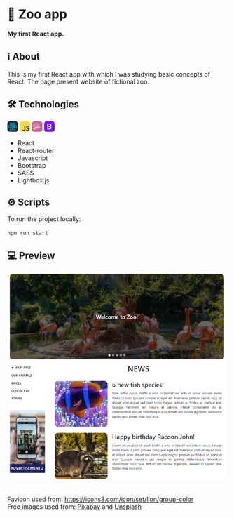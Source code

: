 # 🐘 Zoo app

**My first React app.**

## ℹ About
This is my first React app with which I was studying basic concepts of React. The page present website of fictional zoo. 

## 🛠️ Technologies
<img src="./public/icons/react.svg" width="24"> <img src="./public/icons/javascript.svg" width="24"> <img src="./public/icons/sass.svg" width="24"> <img src="./public/icons/bootstrap.svg" width="24">

- React
- React-router
- Javascript
- Bootstrap
- SASS
- Lightbox.js

## ⚙️ Scripts

To run the project locally:

``
npm run start
``

## 💻 Preview
![Image - preview of my page](./public/readme-example.png)

##

Favicon used from: https://icons8.com/icon/set/lion/group-color <br/>
Free images used from: [Pixabay](https://pixabay.com/) and [Unsplash](https://unsplash.com/)
